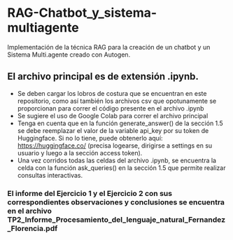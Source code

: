 # RAG-Chatbot_y_sistema-multiagente
Implementación de la técnica RAG para la creación de un chatbot y un Sistema Multi.agente creado con Autogen.

## El archivo principal es de extensión .ipynb. 
- Se deben cargar los lobros de costura que se encuentran en este repositorio, como así también 
los archivos csv que opotunamente se proporcionan para correr el código presente en el archivo .ipynb
- Se sugiere el uso de Google Colab para correr el archivo principal
- Tenga en cuenta que en la función generate_answer() de la sección 1.5 se debe reemplazar el valor
  de la variable api_key por su token de Huggingface. Si no lo tiene, puede obtenerlo aquí:
  https://huggingface.co/ (precisa logearse, dirigirse a settings en su usuario y luego a la
  sección access token).
- Una vez corridos todas las celdas del archivo .ipynb, se encuentra la celda con la función
  ask_queries() en la sección 1.5 que permite realizar consultas interactivas.

### El informe del Ejercicio 1 y el Ejercicio 2 con sus correspondientes observaciones y conclusiones se encuentra en el archivo TP2_Informe_Procesamiento_del_lenguaje_natural_Fernandez_Florencia.pdf

